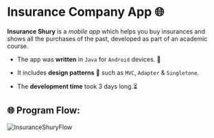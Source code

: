 # Insurance Company App :globe_with_meridians:

**Insurance Shury** is a *mobile app* which helps you buy insurances and shows all the purchases of the past, developed as part of an academic course.

- The app was **written** in `Java` for `Android` devices. 📱


- It includes **design patterns** 📓 such as `MVC`, `Adapter` & `Singletone`.


- The **development time** took 3 days long.:hourglass_flowing_sand:


## :globe_with_meridians: Program Flow: 
![InsuranceShuryFlow](https://user-images.githubusercontent.com/15849186/105047900-99065500-5a73-11eb-86df-11e734ee05b5.png)
